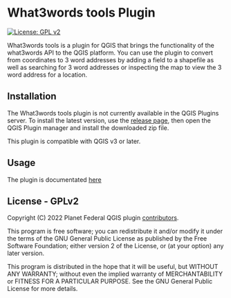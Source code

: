# What3words tools Plugin

[![License: GPL v2](https://img.shields.io/badge/License-GPLv2-blue.svg)](./LICENSE.md)

What3words tools is a plugin for QGIS that brings the functionality of the what3words API to the QGIS platform. You can use the plugin to convert from coordinates to 3 word addresses by adding a field to a shapefile as well as searching for 3 word addresses or inspecting the map to view the 3 word address for a location.

## Installation
The What3words tools plugin is not currently available in the QGIS Plugins server. To install the latest version, use the [release page](https://github.com/what3words/qgis-what3words-plugin/releases), then open the QGIS Plugin manager and install the downloaded zip file.

This plugin is compatible with QGIS v3 or later.

## Usage

The plugin is documentated [here](https://developer.what3words.com/tools/gis-extensions/qgis)

## License - GPLv2

Copyright (C) 2022 Planet Federal QGIS plugin [contributors](CONTRIBUTING.rst).

This program is free software; you can redistribute it and/or modify it under the terms of the GNU General Public License as published by the Free Software Foundation; either version 2 of the License, or (at your option) any later version.

This program is distributed in the hope that it will be useful, but WITHOUT ANY WARRANTY; without even the implied warranty of MERCHANTABILITY or FITNESS FOR A PARTICULAR PURPOSE. See the GNU General Public License for more details.